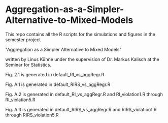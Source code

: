 # Aggregation-as-a-Simpler-Alternative-to-Mixed-Models

This repo contains all the R scripts for the simulations and figures in the semester project 

  "Aggregation as a Simpler Alternative to Mixed Models" 

written by Linus Kühne under the supervision of Dr. Markus Kalisch at the Seminar for Statistics.


Fig. 2.1 is generated in default_RI_vs_aggRegr.R

Fig. A.1 is generated in default_RIRS_vs_aggRegr.R

Fig. A.2 is generated in default_RI_vs_aggRegr.R and RI_violation1.R through RI_violation5.R

Fig. A.3 is generated in default_RIRS_vs_aggRegr.R and RIRS_violation1.R through RIRS_violation5.R
